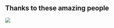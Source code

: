 ## Thanks to these amazing people
<a href="https://github.com/makoteq/metaxa/graphs/contributors">
  <img src="https://contrib.rocks/image?repo=makoteq/metaxa&&max=817" />
</a>
